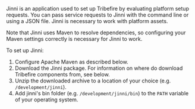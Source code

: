 
Jinni is an application used to set up Tribefire by evaluating platform setup requests. You can pass service requests to Jinni with the command line or using a JSON file. Jinni is necessary to work with platform assets.

Note that Jinni uses Maven to resolve dependencies, so configuring your Maven settings correctly is necessary for Jinni to work.

To set up Jinni:
1. Configure Apache Maven as described below. [](asset://tribefire.cortex.documentation:includes-doc/maven_installation.md?INCLUDE&collapsed)
2. Download the Jinni package. For information on where do download Tribefire components from, see below. [](asset://tribefire.cortex.documentation:includes-doc/resources.md?INCLUDE&collapsed)
3. Unzip the downloaded archive to a location of your choice (e.g. `/development/jinni`).
4. Add jinni's bin folder (e.g. `/development/jinni/bin`) to the `PATH` variable of your operating system.
